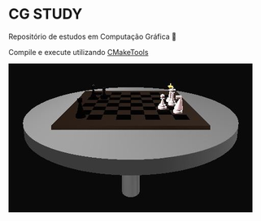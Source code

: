 # CG STUDY
Repositório de estudos em Computação Gráfica 🎥

Compile e execute utilizando [CMakeTools](https://marketplace.visualstudio.com/items?itemName=ms-vscode.cmake-tools)

![scenario](./assets/scenario.jpeg)